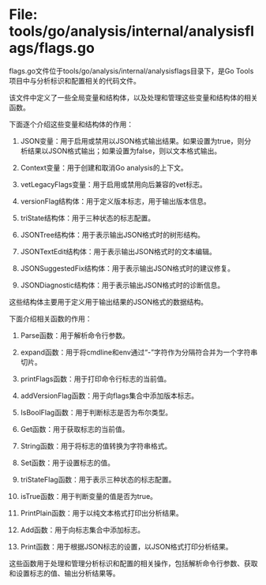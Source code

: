 # File: tools/go/analysis/internal/analysisflags/flags.go

flags.go文件位于tools/go/analysis/internal/analysisflags目录下，是Go Tools项目中与分析标识和配置相关的代码文件。

该文件中定义了一些全局变量和结构体，以及处理和管理这些变量和结构体的相关函数。

下面逐个介绍这些变量和结构体的作用：

1. JSON变量：用于启用或禁用以JSON格式输出结果。如果设置为true，则分析结果以JSON格式输出；如果设置为false，则以文本格式输出。

2. Context变量：用于创建和取消Go analysis的上下文。

3. vetLegacyFlags变量：用于启用或禁用向后兼容的vet标志。

4. versionFlag结构体：用于定义版本标志，用于输出版本信息。

5. triState结构体：用于三种状态的标志配置。

6. JSONTree结构体：用于表示输出JSON格式时的树形结构。

7. JSONTextEdit结构体：用于表示输出JSON格式时的文本编辑。

8. JSONSuggestedFix结构体：用于表示输出JSON格式时的建议修复。

9. JSONDiagnostic结构体：用于表示输出JSON格式时的诊断信息。

这些结构体主要用于定义用于输出结果的JSON格式的数据结构。

下面介绍相关函数的作用：

1. Parse函数：用于解析命令行参数。

2. expand函数：用于将cmdline和env通过“-”字符作为分隔符合并为一个字符串切片。

3. printFlags函数：用于打印命令行标志的当前值。

4. addVersionFlag函数：用于向flags集合中添加版本标志。

5. IsBoolFlag函数：用于判断标志是否为布尔类型。

6. Get函数：用于获取标志的当前值。

7. String函数：用于将标志的值转换为字符串格式。

8. Set函数：用于设置标志的值。

9. triStateFlag函数：用于表示三种状态的标志配置。

10. isTrue函数：用于判断变量的值是否为true。

11. PrintPlain函数：用于以纯文本格式打印出分析结果。

12. Add函数：用于向标志集合中添加标志。

13. Print函数：用于根据JSON标志的设置，以JSON格式打印分析结果。

这些函数用于处理和管理分析标识和配置的相关操作，包括解析命令行参数、获取和设置标志的值、输出分析结果等。

